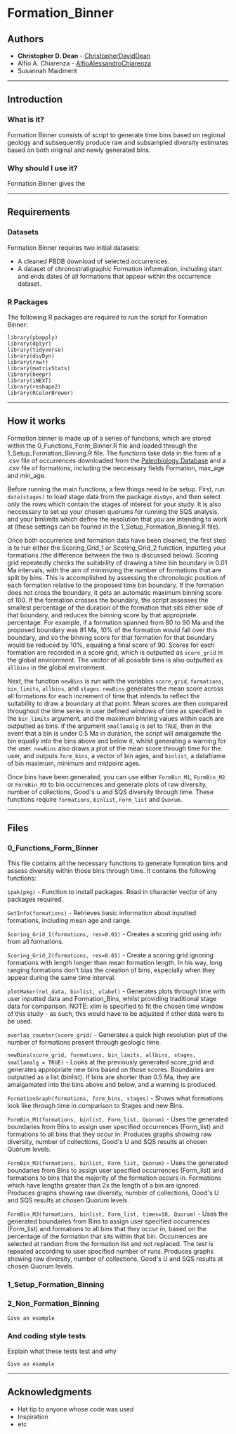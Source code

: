 # Formation_Binner

## Authors

* **Christopher D. Dean** - [ChristopherDavidDean](https://github.com/ChristopherDavidDean)
* Alfio A. Chiarenza - [AlfioAlessandroChiarenza](https://github.com/AlfioAlessandroChiarenza)
* Susannah Maidment

---
## Introduction
### What is it?
Formation Binner consists of script to generate time bins based on regional geology and subsequently produce raw and subsampled diversity estimates based on both original and newly generated bins.
### Why should I use it?
Formation Binner gives the 

---
## Requirements

### Datasets

Formation Binner requires two initial datasets:
* A cleaned PBDB download of selected occurrences.
* A dataset of chronostratigraphic Formation information, including start and ends dates of all formations that appear within the occurrence dataset. 

### R Packages

The following R packages are required to run the script for Formation Binner:

```
library(pbapply)
library(dplyr)
library(tidyverse)
library(divDyn)
library(rowr)
library(matrixStats)
library(beepr)
library(iNEXT)
library(reshape2)
library(RColorBrewer)
```
---
## How it works

Formation binner is made up of a series of functions, which are stored within the 0_Functions_Form_Binner.R file and loaded through the 1_Setup_Formation_Binning.R file. The functions take data in the form of a .csv file of occurrences downloaded from the [Paleobiology Database](www.paleobiodb.org) and a .csv file of formations, including the neccessary fields Formation, max_age and min_age. 

Before running the main functions, a few things need to be setup. First, run `data(stages)` to load stage data from the package `divDyn`, and then select only the rows which contain the stages of interest for your study. It is also neccessary to set up your chosen quorums for running the SQS analysis, and your binlimits which define the resolution that you are intending to work at (these settings can be founnd in the 1_Setup_Formation_Binning.R file). 

Once both occurrence and formation data have been cleaned, the first step is to run either the Scoring_Grid_1 or Scoring_Grid_2 function, inputting your formations (the difference between the two is discussed below). Scoring grid repeatedly checks the suitability of drawing a time bin boundary in 0.01 Ma intervals, with the aim of minimizing the number of formations that are split by bins. This is accomplished by assessing the chronologic position of each formation relative to the proposed time bin boundary. If the formation does not cross the boundary, it gets an automatic maximum binning score of 100. If the formation crosses the boundary, the script assesses the smallest percentage of the duration of the formation that sits either side of that boundary, and reduces the binning score by that appropriate percentage. For example, if a formation spanned from 80 to 90 Ma and the proposed boundary was 81 Ma, 10% of the formation would fall over this boundary, and so the binning score for that formation for that boundary would be reduced by 10%, equaling a final score of 90. Scores for each formation are recorded in a score grid, which is outputted as `score_grid` in the global environment. The vector of all possible bins is also outputted as `allbins` in the global environment. 

Next, the function `newBins` is run with the variables `score_grid`, `formations`, `bin_limits`, `allbins`, and `stages`. `newBins` generates the mean score across all formations for each increment of time that intends to reflect the suitability to draw a boundary at that point. Mean scores are then compared throughout the time series in user defined windows of time as specified in the `bin_limits` argument, and the maximum binning values within each are outputted as bins. if the argument `smallamalg` is set to `TRUE`, then in the event that a bin is under 0.5 Ma in duration, the script will amalgamate the bin equally into the bins above and below it, whilst generating a warning for the user. `newBins` also draws a plot of the mean score through time for the user, and outputs `form_bins`, a vector of bin ages, and `binlist`, a dataframe of bin maximum, minimum and midpoint ages. 

Once bins have been generated, you can use either `FormBin_M1`, `FormBin_M2` or `FormBin_M3` to bin occurrences and generate plots of raw diversity, number of collections, Good's u and SQS diversity through time. These functions require `formations`, `binlist`, `Form_list` and `Quorum`. 

---

## Files
### 0_Functions_Form_Binner
This file contains all the necessary functions to generate formation bins and assess diversity within those bins through time. It contains the following functions:

`ipak(pkg)` - Function to install packages. Read in character vector of any packages required.

`GetInfo(formations)` - Retrieves basic information about inputted formations, including mean age and range.

`Scoring_Grid_1(formations, res=0.01)` - Creates a scoring grid using info from all formations.

`Scoring_Grid_2(formations, res=0.01)` - Create a scoring grid ignoring formations with length longer than mean formation length. In his way, long ranging formations don't 
bias the creation of bins, especially when they appear during the same time interval.

`plotMaker(rel_data, binlist, ulabel)` - Generates plots through time with user inputted data and Formation_Bins, whilst providing traditional stage 
data for comparison. NOTE: xlim is specified to fit the chosen time window of this study - as such, this would
have to be adjusted if other data were to be used.

`overlap_counter(score_grid)` - Generates a quick high resolution plot of the number of formations present through geologic time. 

`newBins(score_grid, formations, bin_limits, allbins, stages, smallamalg = TRUE)` - Looks at the previously generated score_grid and generates appropriate new bins based on those scores. Boundaries are 
outputted as a list (binlist). If bins are shorter than 0.5 Ma, they are amalgamated into the bins above and below, and 
a warning is produced.

`FormationGraph(formations, form_bins, stages)` - Shows what formations look like through time in comparison to Stages and new Bins.

`FormBin_M1(formations, binlist, Form_list, Quorum)` - Uses the generated boundaries from Bins to assign user specified occurrences (Form_list) and formations to all bins
that they occur in. Produces graphs showing raw diversity, number of collections, Good's U and SQS results at chosen
Quorum levels. 

`FormBin_M2(formations, binlist, Form_list, Quorum)` - Uses the generated boundaries from Bins to assign user specified occurrences (Form_list) and formations to bins that
the majority of the formation occurs in. Formations which have lengths greater than 2x the length of a bin are ignored.
Produces graphs showing raw diversity, number of collections, Good's U and SQS results at chosen Quorum levels. 

`FormBin_M3(formations, binlist, Form_list, times=10, Quorum)` - Uses the generated boundaries from Bins to assign user specified occurrences (Form_list) and formations to all bins
that they occur in, based on the percentage of the formation that sits within that bin. Occurrences are selected at
random from the formation list and not replaced. The test is repeated according to user specified number of runs.
Produces graphs showing raw diversity, number of collections, Good's U and SQS results at chosen Quorum levels. 


### 1_Setup_Formation_Binning

### 2_Non_Formation_Binning

```
Give an example
```

### And coding style tests

Explain what these tests test and why

```
Give an example
```
---
## Acknowledgments

* Hat tip to anyone whose code was used
* Inspiration
* etc
